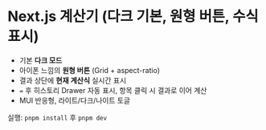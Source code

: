 # Next.js 계산기 (다크 기본, 원형 버튼, 수식 표시)

- 기본 **다크 모드**
- 아이폰 느낌의 **원형 버튼** (Grid + aspect-ratio)
- 결과 상단에 **현재 계산식** 실시간 표시
- `=` 후 히스토리 Drawer 자동 표시, 항목 클릭 시 결과로 이어 계산
- MUI 반응형, 라이트/다크/나이트 토글

실행: `pnpm install` 후 `pnpm dev`
